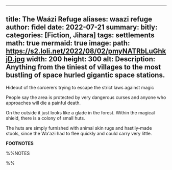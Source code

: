 
---
title: The Waázi Refuge
aliases: waazi refuge
author: fidel
date: 2022-07-21
summary: 
bitly: 
categories: [Fiction, Jihara]
tags: settlements
math: true
mermaid: true
image:
  path: https://s2.loli.net/2022/08/02/pmyNATRbLuGhkjD.jpg
  width: 200
  height: 300
  alt:
Description: Anything from the tiniest of villages to the most bustling of space hurled gigantic space stations.
---

Hideout of the sorcerers trying to escape the strict laws against magic 

People say the area is protected by very dangerous curses and anyone who approaches will die a painful death.

On the outside it just looks like a glade in the forest. Within the magical shield, there is a colony of small huts.
 
The huts are simply furnished with animal skin rugs and hastily-made stools, since the Wa'azi had to flee quickly and could carry very little.

 

**FOOTNOTES**

%%NOTES

%%




